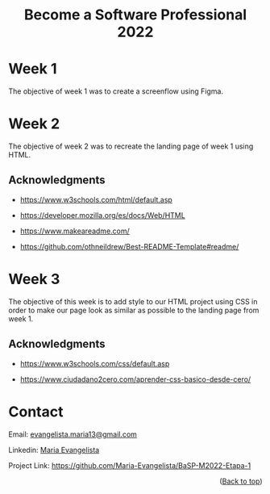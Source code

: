 <h1 align="center"><b>Become a Software Professional 2022</b></h1>

# Week 1
The objective of week 1 was to create a screenflow using Figma.

# Week 2
The objective of week 2 was to recreate the landing page of week 1 using HTML.

## Acknowledgments
- <a href="https://www.w3schools.com/html/default.asp" target="_blank">https://www.w3schools.com/html/default.asp</a>

- <a href="https://developer.mozilla.org/es/docs/Web/HTML" target="_blank">https://developer.mozilla.org/es/docs/Web/HTML</a>

- <a href="https://www.makeareadme.com/" target="_blank">https://www.makeareadme.com/</a>

- <a href="https://github.com/othneildrew/Best-README-Template#readme" target="_blank">https://github.com/othneildrew/Best-README-Template#readme/</a>

# Week 3
The objective of this week is to add style to our HTML project using CSS in order to make our page look as similar as possible to the landing page from week 1.

## Acknowledgments
- <a href="https://www.w3schools.com/css/default.asp" target="_blank">https://www.w3schools.com/css/default.asp</a>

- <a href="https://www.ciudadano2cero.com/aprender-css-basico-desde-cero/" target="_blank">https://www.ciudadano2cero.com/aprender-css-basico-desde-cero/</a>


# Contact
Email: evangelista.maria13@gmail.com

Linkedin: <a href="https://www.linkedin.com/in/mariaevangelista-/" target="_blank">Maria Evangelista</a>

Project Link: <a href="https://github.com/Maria-Evangelista/BaSP-M2022-Etapa-1" target="_blank">https://github.com/Maria-Evangelista/BaSP-M2022-Etapa-1</a>

<p align="right">(<a href="#top">Back to top</a>)</p>